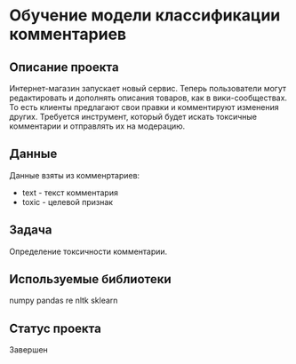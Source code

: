 # Обучение модели классификации комментариев

## Описание проекта 

Интернет-магазин запускает новый сервис. Теперь пользователи могут редактировать и дополнять описания товаров, как в вики-сообществах. То есть клиенты предлагают свои правки и комментируют изменения других. Требуется инструмент, который будет искать токсичные комментарии и отправлять их на модерацию.

## Данные

Данные взяты из комменртариев:
- text - текст комментария
- toxic - целевой признак


## Задача

Определение токсичности комментарии.

## Используемые библиотеки
numpy pandas re nltk sklearn

## Статус проекта 
Завершен
